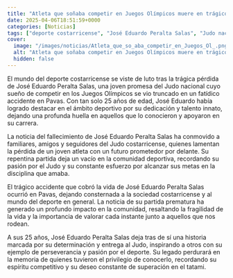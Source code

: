 ```yaml
---
title: "Atleta que soñaba competir en Juegos Olímpicos muere en trágico accidente en Pavas"
date: 2025-04-06T18:51:59+0000
categories: [Noticias]
tags: ["deporte costarricense", "José Eduardo Peralta Salas", "Judo nacional", "Juegos Olímpicos", "accidente en Pavas", "atleta joven", "comunidad deportiva."]
cover:
  image: "/images/noticias/Atleta_que_so_aba_competir_en_Juegos_Ol_.png"
  alt: "Atleta que soñaba competir en Juegos Olímpicos muere en trágico accidente en Pavas"
  hidden: false
---
```


El mundo del deporte costarricense se viste de luto tras la trágica pérdida de José Eduardo Peralta Salas, una joven promesa del Judo nacional cuyo sueño de competir en los Juegos Olímpicos se vio truncado en un fatídico accidente en Pavas. Con tan solo 25 años de edad, José Eduardo había logrado destacar en el ámbito deportivo por su dedicación y talento innato, dejando una profunda huella en aquellos que lo conocieron y apoyaron en su carrera.

La noticia del fallecimiento de José Eduardo Peralta Salas ha conmovido a familiares, amigos y seguidores del Judo costarricense, quienes lamentan la pérdida de un joven atleta con un futuro prometedor por delante. Su repentina partida deja un vacío en la comunidad deportiva, recordando su pasión por el Judo y su constante esfuerzo por alcanzar sus metas en la disciplina que amaba.

El trágico accidente que cobró la vida de José Eduardo Peralta Salas ocurrió en Pavas, dejando consternada a la sociedad costarricense y al mundo del deporte en general. La noticia de su partida prematura ha generado un profundo impacto en la comunidad, resaltando la fragilidad de la vida y la importancia de valorar cada instante junto a aquellos que nos rodean.

A sus 25 años, José Eduardo Peralta Salas deja tras de sí una historia marcada por su determinación y entrega al Judo, inspirando a otros con su ejemplo de perseverancia y pasión por el deporte. Su legado perdurará en la memoria de quienes tuvieron el privilegio de conocerlo, recordando su espíritu competitivo y su deseo constante de superación en el tatami.
